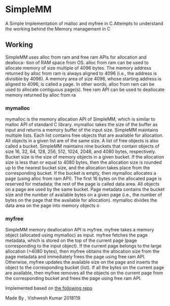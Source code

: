 # SimpleMM
A Simple Implementation of malloc and myfree in C.Attempts to understand the working behind the Memory management in C

## Working
SimpleMM uses alloc from ram and free ram APIs for allocation and dealloca- tion of RAM space from OS. alloc from ram can be used to allocate memory of size multiple of 4096 bytes. The memory address returned by alloc from ram is always aligned to 4096 (i.e., the address is divisible by 4096). A memory area of size 4096, whose starting address is aligned to 4096, is called a page. In other words, alloc from ram can be used to allocate contiguous page(s). free ram API can be used to deallocate memory returned by alloc from ra

### mymalloc
mymalloc is the memory allocation API of SimpleMM, which is similar to malloc API of standard C library. mymalloc takes the size of the buffer as input and returns a memory buffer of the input size. SimpleMM maintains multiple lists. Each list contains free objects that are available for allocation. All objects in a given list are of the same size. A list of free objects is also called a bucket. SimpleMM maintains nine buckets that contain objects of size 16, 32, 64, 128, 256, 512, 1024, 2048, and 4080 bytes, respectively. Bucket size is the size of memory objects in a given bucket.
If the allocation size is less than or equal to 4080 bytes, then the allocation size is rounded up to the nearest bucket size, and the allocation takes place from the corresponding bucket.
If the bucket is empty, then mymalloc allocates a page (using alloc from ram API). The first 16 bytes on the allocated page is reserved for metadata; the rest of the page is called data area. All objects on a page are used by the same bucket. Page metadata contains the bucket size and the number of available bytes on a given page (i.e., the number of bytes on the page that the available for allocation). mymalloc divides the data area on the page into memory objects o

### myfree

SimpleMM memory deallocation API is myfree. myfree takes a memory object (allocated using mymalloc) as input. myfree fetches the page metadata, which is stored on the top of the current page (page corresponding to the input object). If the current page belongs to the large allocation (>4080 bytes), then myfree obtains the allocation size from the page metadata and immediately frees the page using free ram API. Otherwise, myfree updates the available size on the page and inserts the object to the corresponding bucket (list). If all the bytes on the current page are available, then myfree removes all the objects on the current page from the corresponding bucket and frees the page using free ram API.

Implemented based on [the following repo](https://github.com/Systems-IIITD/SimpleMM/blob/master/assignment1.pdf)


Made By , 
Vishwesh Kumar 2018119
